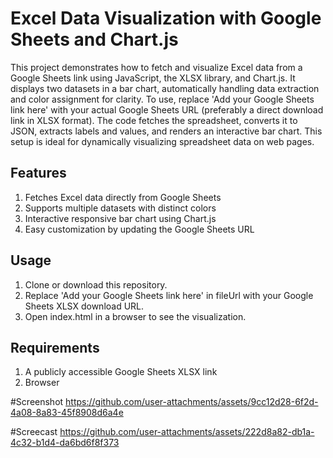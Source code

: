# Excel Data Visualization with Google Sheets and Chart.js
This project demonstrates how to fetch and visualize Excel data from a Google Sheets link using JavaScript, the XLSX library, and Chart.js. It displays two datasets in a bar chart, automatically handling data extraction and color assignment for clarity. To use, replace 'Add your Google Sheets link here' with your actual Google Sheets URL (preferably a direct download link in XLSX format). The code fetches the spreadsheet, converts it to JSON, extracts labels and values, and renders an interactive bar chart. This setup is ideal for dynamically visualizing spreadsheet data on web pages.

## Features
1. Fetches Excel data directly from Google Sheets
2. Supports multiple datasets with distinct colors
3. Interactive responsive bar chart using Chart.js
4. Easy customization by updating the Google Sheets URL

## Usage
1. Clone or download this repository.
2. Replace 'Add your Google Sheets link here' in fileUrl with your Google Sheets XLSX download URL.
3. Open index.html in a browser to see the visualization.

## Requirements
1. A publicly accessible Google Sheets XLSX link
2. Browser


#Screenshot
https://github.com/user-attachments/assets/9cc12d28-6f2d-4a08-8a83-45f8908d6a4e


#Screecast
https://github.com/user-attachments/assets/222d8a82-db1a-4c32-b1d4-da6bd6f8f373







